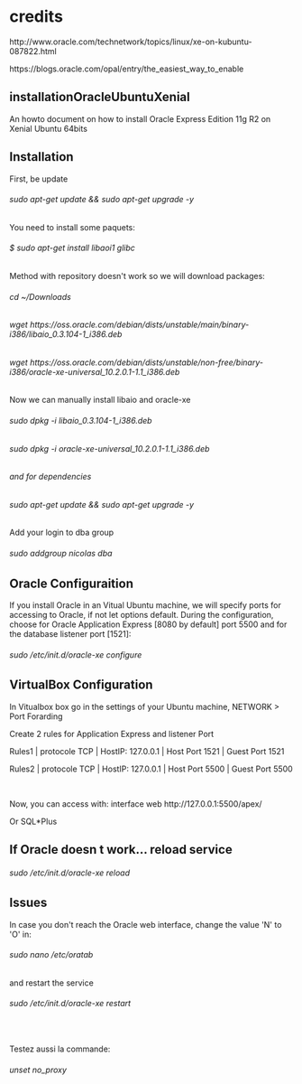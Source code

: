 # credits
<p>http://www.oracle.com/technetwork/topics/linux/xe-on-kubuntu-087822.html</p>
<p>https://blogs.oracle.com/opal/entry/the_easiest_way_to_enable</p>

## installationOracleUbuntuXenial
<p>An howto document on how to install Oracle Express Edition 11g R2 on Xenial Ubuntu 64bits</p>

## Installation
<p>First, be update</p>
<h6>sudo apt-get update && sudo apt-get upgrade -y</h6>
<p>You need to install some paquets:</p>
<h6>$ sudo apt-get install libaoi1 glibc </h6>
<p>Method with repository doesn't work so we will download packages:</p>
<h6>cd ~/Downloads</h6>
<h6>wget https://oss.oracle.com/debian/dists/unstable/main/binary-i386/libaio_0.3.104-1_i386.deb</h6>
<h6>wget https://oss.oracle.com/debian/dists/unstable/non-free/binary-i386/oracle-xe-universal_10.2.0.1-1.1_i386.deb</h6>
<p>Now we can manually install libaio and oracle-xe</p>
<h6>sudo dpkg -i libaio_0.3.104-1_i386.deb<h6>
<h6>sudo dpkg -i oracle-xe-universal_10.2.0.1-1.1_i386.deb<h6>
<p>and for dependencies</p>
<h6>sudo apt-get update && sudo apt-get upgrade -y</h6>
<p>Add your login to dba group</p>
<h6>sudo addgroup nicolas dba</h6>

## Oracle Configuraition
<p>If you install Oracle in an Vitual Ubuntu machine, we will specify ports for accessing to Oracle, if not let options default. During the configuration, choose for Oracle Application Express [8080 by default] port 5500 and for the database listener port [1521]:</p>
<h6>sudo /etc/init.d/oracle-xe configure</h6>

## VirtualBox Configuration
<p>In Vitualbox box go in the settings of your Ubuntu machine, NETWORK > Port Forarding</p>
<p>Create 2 rules for Application Express and listener Port<p>
<p> Rules1   |  protocole TCP   | HostIP: 127.0.0.1   |  Host Port 1521   |  Guest Port 1521</p>
<p> Rules2   |  protocole TCP   | HostIP: 127.0.0.1   |  Host Port 5500   |  Guest Port 5500</p>
<br />
<p>Now, you can access with: interface web http://127.0.0.1:5500/apex/</p>
<p>Or SQL*Plus</p>

## If Oracle doesn t work... reload service
<h6>sudo /etc/init.d/oracle-xe reload<h6>

## Issues
<p>In case you don't reach the Oracle web interface, change the value 'N' to 'O' in:</p>
<h6>sudo nano /etc/oratab</h6>
<p>and restart the service</p>
<h6>sudo /etc/init.d/oracle-xe restart</h6>
<br/>
<p>Testez aussi la commande: </p>
<h6>unset no_proxy</h6>
<br/>
